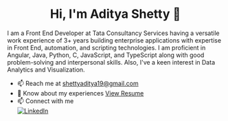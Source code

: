 <h1 align="center">Hi, I'm Aditya Shetty 👋</h1>

I am a Front End Developer at Tata Consultancy Services having a versatile work experience of 3+ years building enterprise applications with expertise in Front End, automation, and scripting technologies. I am 
proficient in Angular, Java, Python, C, JavaScript, and TypeScript along with good problem-solving and interpersonal skills. Also, I've a keen interest in Data Analytics and Visualization.
  
- 📫 Reach me at [shettyaditya19@gmail.com](mailto:shettyaditya19@gmail.com)
- 📄 Know about my experiences [View Resume](https://sheturaj.netlify.app/resume.html)
- 📫 Connect with me  
[![LinkedIn](https://img.shields.io/badge/LinkedIn-%230077B5.svg?style=for-the-badge&logo=linkedin&logoColor=white)](https://www.linkedin.com/in/YOUR-USERNAME/)



